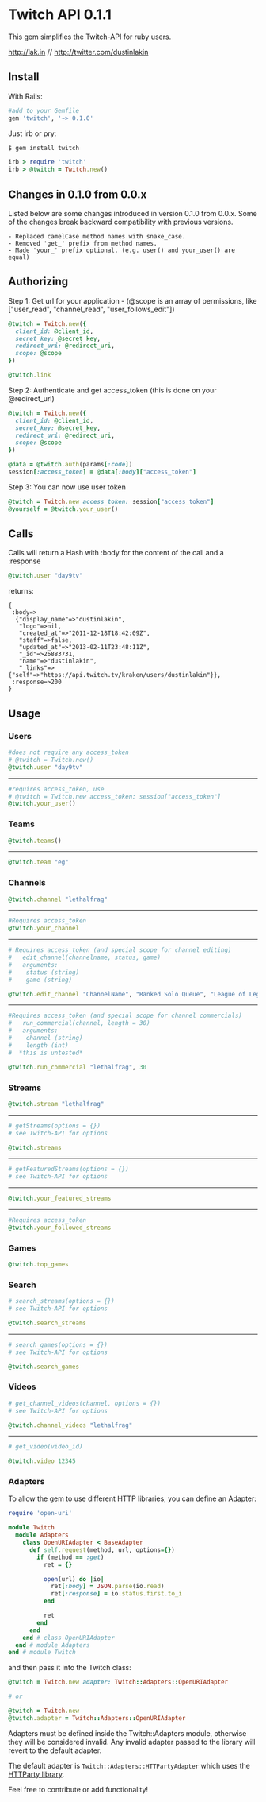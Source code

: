# Twitch API 0.1.1

This gem simplifies the Twitch-API for ruby users.

http://lak.in // http://twitter.com/dustinlakin


## Install

With Rails:

```ruby
#add to your Gemfile
gem 'twitch', '~> 0.1.0'
```

Just irb or pry:

```ruby
$ gem install twitch

irb > require 'twitch'
irb > @twitch = Twitch.new()
```

## Changes in 0.1.0 from 0.0.x

Listed below are some changes introduced in version 0.1.0 from 0.0.x. Some of the changes break backward compatibility with previous versions.

```
- Replaced camelCase method names with snake_case.
- Removed 'get_' prefix from method names.
- Made 'your_' prefix optional. (e.g. user() and your_user() are equal)
```

## Authorizing

Step 1: Get url for your application - (@scope is an array of permissions, like ["user\_read", "channel\_read", "user\_follows_edit"])

```ruby
@twitch = Twitch.new({
  client_id: @client_id,
  secret_key: @secret_key,
  redirect_uri: @redirect_uri,
  scope: @scope
})

@twitch.link
```

Step 2: Authenticate and get access_token (this is done on your @redirect\_url)

```ruby
@twitch = Twitch.new({
  client_id: @client_id,
  secret_key: @secret_key,
  redirect_uri: @redirect_uri,
  scope: @scope
})

@data = @twitch.auth(params[:code])
session[:access_token] = @data[:body]["access_token"]
```

Step 3: You can now use user token

```ruby
@twitch = Twitch.new access_token: session["access_token"]
@yourself = @twitch.your_user()
```

## Calls

Calls will return a Hash with :body for the content of the call and a :response

```ruby
@twitch.user "day9tv"
```

returns:

    {
     :body=>
      {"display_name"=>"dustinlakin",
       "logo"=>nil,
       "created_at"=>"2011-12-18T18:42:09Z",
       "staff"=>false,
       "updated_at"=>"2013-02-11T23:48:11Z",
       "_id"=>26883731,
       "name"=>"dustinlakin",
       "_links"=>{"self"=>"https://api.twitch.tv/kraken/users/dustinlakin"}},
     :response=>200
    }

## Usage

### Users

```ruby
#does not require any access_token 
# @twitch = Twitch.new()
@twitch.user "day9tv"
```

----

```ruby
#requires access_token, use 
# @twitch = Twitch.new access_token: session["access_token"]
@twitch.your_user()

```

### Teams

```ruby
@twitch.teams()
```

----

```ruby
@twitch.team "eg"
```

### Channels

```ruby
@twitch.channel "lethalfrag"
```

----

```ruby
#Requires access_token
@twitch.your_channel
```

----

```ruby
# Requires access_token (and special scope for channel editing)
#   edit_channel(channelname, status, game)
#   arguments:
#    status (string)
#    game (string)

@twitch.edit_channel "ChannelName", "Ranked Solo Queue", "League of Legends"
```

----

```ruby
#Requires access_token (and special scope for channel commercials)
#   run_commercial(channel, length = 30)
#   arguments:
#    channel (string)
#    length (int)
#  *this is untested*

@twitch.run_commercial "lethalfrag", 30
```

### Streams

```ruby
@twitch.stream "lethalfrag"
```

----

```ruby
# getStreams(options = {})
# see Twitch-API for options

@twitch.streams
```

----
```ruby
# getFeaturedStreams(options = {})
# see Twitch-API for options
```
----
```ruby
@twitch.your_featured_streams
```
----
```ruby
#Requires access_token
@twitch.your_followed_streams
```

### Games

```ruby
@twitch.top_games
```

### Search


```ruby
# search_streams(options = {})
# see Twitch-API for options

@twitch.search_streams
```
----

```ruby
# search_games(options = {})
# see Twitch-API for options

@twitch.search_games
```

### Videos


```ruby
# get_channel_videos(channel, options = {})
# see Twitch-API for options

@twitch.channel_videos "lethalfrag"
```

----
```ruby
# get_video(video_id)

@twitch.video 12345
```

### Adapters


To allow the gem to use different HTTP libraries, you can define an Adapter:

```ruby
require 'open-uri' 

module Twitch
  module Adapters
    class OpenURIAdapter < BaseAdapter
      def self.request(method, url, options={})
        if (method == :get)
          ret = {}

          open(url) do |io|
            ret[:body] = JSON.parse(io.read)
            ret[:response] = io.status.first.to_i
          end

          ret
        end
      end
    end # class OpenURIAdapter
  end # module Adapters
end # module Twitch
```

and then pass it into the Twitch class:

```ruby
@twitch = Twitch.new adapter: Twitch::Adapters::OpenURIAdapter

# or

@twitch = Twitch.new
@twitch.adapter = Twitch::Adapters::OpenURIAdapter
```

Adapters must be defined inside the Twitch::Adapters module, otherwise they will be considered invalid.
Any invalid adapter passed to the library will revert to the default adapter.

The default adapter is `Twitch::Adapters::HTTPartyAdapter` which uses the [HTTParty library](https://github.com/jnunemaker/httparty).

Feel free to contribute or add functionality!
